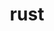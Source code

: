 ---
title: "rust"
layout: cache
categories: [package, develop-2024-02-11]
meta: {"versions": ["1.75.0"], "compilers": ["apple-clang@=15.0.0", "gcc@=11.4.0", "gcc@=7.5.0", "gcc@=9.4.0"], "oss": ["ubuntu18.04", "ubuntu20.04", "ubuntu22.04", "ventura"], "platforms": ["darwin", "linux"], "targets": ["aarch64", "neoverse_v1", "neoverse_v2", "ppc64le", "x86_64_v3"], "stacks": ["developer-tools", "e4s", "e4s-neoverse-v2", "e4s-neoverse_v1", "e4s-oneapi", "e4s-power", "ml-darwin-aarch64-mps", "ml-linux-x86_64-cpu", "ml-linux-x86_64-cuda", "ml-linux-x86_64-rocm", "radiuss", "root"], "num_specs": 11, "num_specs_by_stack": {"root": 11, "ml-darwin-aarch64-mps": 2, "radiuss": 1, "developer-tools": 1, "e4s-neoverse_v1": 1, "e4s-power": 1, "e4s": 1, "e4s-neoverse-v2": 1, "ml-linux-x86_64-cuda": 2, "ml-linux-x86_64-rocm": 2, "ml-linux-x86_64-cpu": 2, "e4s-oneapi": 1}}
spec_details: [{"hash": "pw4vcy7ma4yolkssb7t5o3hc7exmrkif", "compiler": "apple-clang@=15.0.0", "versions": ["1.75.0"], "os": "ventura", "platform": "darwin", "target": "aarch64", "variants": ["build_system=generic", "+dev", "~docs", "+src"], "stacks": ["root", "ml-darwin-aarch64-mps"], "size": "-", "tarball": "https://binaries.spack.io/releases/develop-2024-02-11/build_cache/darwin-ventura-aarch64/apple-clang-15.0.0/rust-1.75.0/darwin-ventura-aarch64-apple-clang-15.0.0-rust-1.75.0-pw4vcy7ma4yolkssb7t5o3hc7exmrkif.spack"}, {"hash": "mzdmsnhpuxemb3nwsmou7eno4txitfkm", "compiler": "apple-clang@=15.0.0", "versions": ["1.75.0"], "os": "ventura", "platform": "darwin", "target": "aarch64", "variants": ["build_system=generic", "~dev", "~docs", "+src"], "stacks": ["root", "ml-darwin-aarch64-mps"], "size": "-", "tarball": "https://binaries.spack.io/releases/develop-2024-02-11/build_cache/darwin-ventura-aarch64/apple-clang-15.0.0/rust-1.75.0/darwin-ventura-aarch64-apple-clang-15.0.0-rust-1.75.0-mzdmsnhpuxemb3nwsmou7eno4txitfkm.spack"}, {"hash": "keoqmlbbfrskdhtc5ky5nmgkrwyjvbvl", "compiler": "gcc@=7.5.0", "versions": ["1.75.0"], "os": "ubuntu18.04", "platform": "linux", "target": "x86_64_v3", "variants": ["build_system=generic", "~dev", "~docs", "+src"], "stacks": ["root", "radiuss"], "size": "-", "tarball": "https://binaries.spack.io/releases/develop-2024-02-11/build_cache/linux-ubuntu18.04-x86_64_v3/gcc-7.5.0/rust-1.75.0/linux-ubuntu18.04-x86_64_v3-gcc-7.5.0-rust-1.75.0-keoqmlbbfrskdhtc5ky5nmgkrwyjvbvl.spack"}, {"hash": "3k4a3umjobftfpeqbbxrypmzlzc2mjtc", "compiler": "gcc@=7.5.0", "versions": ["1.75.0"], "os": "ubuntu18.04", "platform": "linux", "target": "x86_64_v3", "variants": ["build_system=generic", "+dev", "~docs", "+src"], "stacks": ["root", "developer-tools"], "size": "-", "tarball": "https://binaries.spack.io/releases/develop-2024-02-11/build_cache/linux-ubuntu18.04-x86_64_v3/gcc-7.5.0/rust-1.75.0/linux-ubuntu18.04-x86_64_v3-gcc-7.5.0-rust-1.75.0-3k4a3umjobftfpeqbbxrypmzlzc2mjtc.spack"}, {"hash": "gcewewtlpl32oeipookefmfkcewkpz3f", "compiler": "gcc@=11.4.0", "versions": ["1.75.0"], "os": "ubuntu20.04", "platform": "linux", "target": "neoverse_v1", "variants": ["build_system=generic", "~dev", "~docs", "+src"], "stacks": ["root", "e4s-neoverse_v1"], "size": "-", "tarball": "https://binaries.spack.io/releases/develop-2024-02-11/build_cache/linux-ubuntu20.04-neoverse_v1/gcc-11.4.0/rust-1.75.0/linux-ubuntu20.04-neoverse_v1-gcc-11.4.0-rust-1.75.0-gcewewtlpl32oeipookefmfkcewkpz3f.spack"}, {"hash": "ytio7r2ojx63mrfogksi3tiztca7ltji", "compiler": "gcc@=9.4.0", "versions": ["1.75.0"], "os": "ubuntu20.04", "platform": "linux", "target": "ppc64le", "variants": ["build_system=generic", "~dev", "~docs", "+src"], "stacks": ["root", "e4s-power"], "size": "-", "tarball": "https://binaries.spack.io/releases/develop-2024-02-11/build_cache/linux-ubuntu20.04-ppc64le/gcc-9.4.0/rust-1.75.0/linux-ubuntu20.04-ppc64le-gcc-9.4.0-rust-1.75.0-ytio7r2ojx63mrfogksi3tiztca7ltji.spack"}, {"hash": "agnifppwyhl2wdfzxezbeuo3oxzkugor", "compiler": "gcc@=11.4.0", "versions": ["1.75.0"], "os": "ubuntu20.04", "platform": "linux", "target": "x86_64_v3", "variants": ["build_system=generic", "~dev", "~docs", "+src"], "stacks": ["root", "e4s"], "size": "-", "tarball": "https://binaries.spack.io/releases/develop-2024-02-11/build_cache/linux-ubuntu20.04-x86_64_v3/gcc-11.4.0/rust-1.75.0/linux-ubuntu20.04-x86_64_v3-gcc-11.4.0-rust-1.75.0-agnifppwyhl2wdfzxezbeuo3oxzkugor.spack"}, {"hash": "cfdtyhiq666esieyhz2h7cqbu3fsirxq", "compiler": "gcc@=11.4.0", "versions": ["1.75.0"], "os": "ubuntu22.04", "platform": "linux", "target": "neoverse_v2", "variants": ["build_system=generic", "~dev", "~docs", "+src"], "stacks": ["root", "e4s-neoverse-v2"], "size": "-", "tarball": "https://binaries.spack.io/releases/develop-2024-02-11/build_cache/linux-ubuntu22.04-neoverse_v2/gcc-11.4.0/rust-1.75.0/linux-ubuntu22.04-neoverse_v2-gcc-11.4.0-rust-1.75.0-cfdtyhiq666esieyhz2h7cqbu3fsirxq.spack"}, {"hash": "jc6r6tsl4u4yebpomiiz7abqcnvnog4c", "compiler": "gcc@=11.4.0", "versions": ["1.75.0"], "os": "ubuntu22.04", "platform": "linux", "target": "x86_64_v3", "variants": ["build_system=generic", "+dev", "~docs", "+src"], "stacks": ["root", "ml-linux-x86_64-cuda", "ml-linux-x86_64-rocm", "ml-linux-x86_64-cpu"], "size": "-", "tarball": "https://binaries.spack.io/releases/develop-2024-02-11/build_cache/linux-ubuntu22.04-x86_64_v3/gcc-11.4.0/rust-1.75.0/linux-ubuntu22.04-x86_64_v3-gcc-11.4.0-rust-1.75.0-jc6r6tsl4u4yebpomiiz7abqcnvnog4c.spack"}, {"hash": "dalu3eb6edei3rjiui6s4xi3ouhdm6lc", "compiler": "gcc@=11.4.0", "versions": ["1.75.0"], "os": "ubuntu22.04", "platform": "linux", "target": "x86_64_v3", "variants": ["build_system=generic", "~dev", "~docs", "+src"], "stacks": ["root", "ml-linux-x86_64-cuda", "ml-linux-x86_64-rocm", "ml-linux-x86_64-cpu"], "size": "-", "tarball": "https://binaries.spack.io/releases/develop-2024-02-11/build_cache/linux-ubuntu22.04-x86_64_v3/gcc-11.4.0/rust-1.75.0/linux-ubuntu22.04-x86_64_v3-gcc-11.4.0-rust-1.75.0-dalu3eb6edei3rjiui6s4xi3ouhdm6lc.spack"}, {"hash": "j2pdkuf3lnz2vwdtncfunaz5bp2cp4jb", "compiler": "gcc@=11.4.0", "versions": ["1.75.0"], "os": "ubuntu22.04", "platform": "linux", "target": "x86_64_v3", "variants": ["build_system=generic", "~dev", "~docs", "+src"], "stacks": ["root", "e4s-oneapi"], "size": "-", "tarball": "https://binaries.spack.io/releases/develop-2024-02-11/build_cache/linux-ubuntu22.04-x86_64_v3/gcc-11.4.0/rust-1.75.0/linux-ubuntu22.04-x86_64_v3-gcc-11.4.0-rust-1.75.0-j2pdkuf3lnz2vwdtncfunaz5bp2cp4jb.spack"}]
---